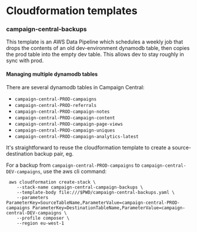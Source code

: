  Cloudformation templates
 ========================
 
 ### campaign-central-backups
 
 This template is an AWS Data Pipeline which schedules a weekly job that drops the contents of an old dev-environment
  dynamodb table, then copies the prod table into the empty dev table. This allows dev to stay roughly in sync with prod.
 
 #### Managing multiple dynamodb tables
 There are several dynamodb tables in Campaign Central:
 - `campaign-central-PROD-campaigns`
 - `campaign-central-PROD-referrals`
 - `campaign-central-PROD-campaign-notes`
 - `campaign-central-PROD-campaign-content`
 - `campaign-central-PROD-campaign-page-views`
 - `campaign-central-PROD-campaign-uniques`
 - `campaign-central-PROD-campaign-analytics-latest`
 
 It's straightforward to reuse the cloudformation template to create
 a source-destination backup pair, eg. 
 
 For a backup from `campaign-central-PROD-campaigns` to `campaign-central-DEV-campaigns`, use the aws cli command:

```
 aws cloudformation create-stack \
    --stack-name campaign-central-campaign-backups \
    --template-body file:///$PWD/campaign-central-backups.yaml \
    --parameters  ParameterKey=SourceTableName,ParameterValue=campaign-central-PROD-campaigns ParameterKey=DestinationTableName,ParameterValue=campaign-central-DEV-campaigns \
    --profile composer \
    --region eu-west-1
```